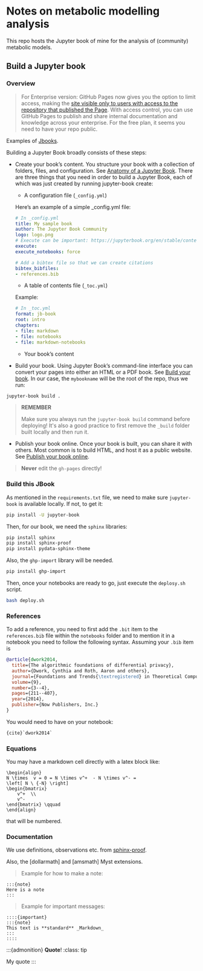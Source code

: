# Notes on metabolic modelling analysis

This repo hosts the Jupyter book of mine for the analysis of (community) metabolic models. 

## Build a Jupyter book

### Overview

> For Enterprise version:
> GitHub Pages now gives you the option to limit access, making the [site visible only to users with access to the repository that published the Page](https://github.blog/changelog/2021-01-21-access-control-for-github-pages/). 
> With access control, you can use GitHub Pages to publish and share internal documentation and knowledge across your enterprise.
> For the free plan, it seems you need to have your repo public. 



Examples of [Jbooks](https://executablebooks.org/en/latest/gallery/).

Building a Jupyter Book broadly consists of these steps:

- Create your book’s content. You structure your book with a collection of folders, files, and configuration. See [Anatomy of a Jupyter Book](https://jupyterbook.org/en/stable/start/create.html#anatomy-of-a-book).
    There are three things that you need in order to build a Jupyter Book, each of which was just created by running jupyter-book create:

    - A configuration file (`_config.yml`)

    Here’s an example of a simple _config.yml file:

    ```yaml
    # In _config.yml
    title: My sample book
    author: The Jupyter Book Community
    logo: logo.png
    # Execute can be important: https://jupyterbook.org/en/stable/content/execute.html
    execute:
    execute_notebooks: force

    # Add a bibtex file so that we can create citations
    bibtex_bibfiles:
    - references.bib
    ```

    - A table of contents file (`_toc.yml`)

    Example:
    ```yaml
    # In _toc.yml
    format: jb-book
    root: intro
    chapters:
    - file: markdown
    - file: notebooks
    - file: markdown-notebooks
    ```

    - Your book’s content


- Build your book. Using Jupyter Book’s command-line interface you can convert your pages into either an HTML or a PDF book. See [Build your book](https://jupyterbook.org/en/stable/start/build.html).
In our case, the `mybookname` will be the root of the repo, thus we run:

```bash
jupyter-book build .
```

> **REMEMBER**
> 
> Make sure you always run the `jupyter-book build` command before deploying! 
> It's also a good practice to first remove the `_build` folder built locally and then run it. 



- Publish your book online. Once your book is built, you can share it with others. Most common is to build HTML, and host it as a public website. See [Publish your book online](https://jupyterbook.org/en/stable/start/publish.html).

> **Never** edit the `gh-pages` directly! 


### Build **this** JBook

As mentioned in the `requirements.txt` file, we need to make sure `jupyter-book` is available locally.
If not, to get it:

```bash
pip install -U jupyter-book
```

Then, for our book, we need the `sphinx` libraries:

```bash
pip install sphinx 
pip install sphinx-proof
pip install pydata-sphinx-theme
```

Also, the `ghp-import` library will be needed. 

```bash
pip install ghp-import
```


Then, once your notebooks are ready to go, just execute the `deplosy.sh` script. 

```bash
bash deploy.sh
```

### References


To add a reference, you need to first add the `.bit` item to the `references.bib` file within the `notebooks` folder and to mention it in a notebook 
you need to follow the following syntax. 
Assuming your `.bib` item is 

```bib
@article{dwork2014,
  title={The algorithmic foundations of differential privacy},
  author={Dwork, Cynthia and Roth, Aaron and others},
  journal={Foundations and Trends{\textregistered} in Theoretical Computer Science},
  volume={9},
  number={3--4},
  pages={211--407},
  year={2014},
  publisher={Now Publishers, Inc.}
}
```

You would need to have on your notebook:

```python
{cite}`dwork2014`
```

### Equations

You may have a markdown cell directly with a latex block like:

```
\begin{align}
N \times  v = 0 = N \times v^+  - N \times v^- = 
\left[ N \ {-N} \right] 
\begin{bmatrix}
    v^+  \\
    v^-
\end{bmatrix} \qquad
\end{align}
```

that will be numbered. 

### Documentation 

We use definitions, observations etc. from [sphinx-proof](https://sphinx-proof.readthedocs.io/en/latest/syntax.html#observations).

Also, the [dollarmath] and [amsmath] Myst extensions. 

> Example for how to make a note:
```
:::{note}
Here is a note
:::
```

> Example for important messages:
```
::::{important}
:::{note}
This text is **standard** _Markdown_
:::
::::
```

:::{admonition} **Quote**!
:class: tip

My quote
:::


